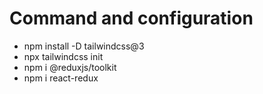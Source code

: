 # Command and configuration 
- npm install -D tailwindcss@3
- npx tailwindcss init      
- npm i @reduxjs/toolkit
- npm i react-redux

